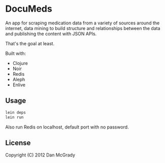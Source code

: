 # DocuMeds

An app for scraping medication data from a variety of sources around the internet, data mining to build structure and relationships between the data and publishing the content with JSON APIs. 

That's the goal at least.

Built with:

- Clojure
- Noir
- Redis
- Aleph
- Enlive

## Usage

```bash
lein deps
lein run
```

Also run Redis on localhost, default port with no password.

## License

Copyright (C) 2012 Dan McGrady